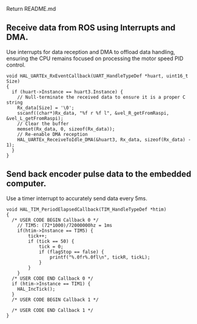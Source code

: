 Return README.md

## Receive data from ROS using Interrupts and DMA.
Use interrupts for data reception and DMA to offload data handling, ensuring the CPU remains focused on processing the motor speed PID control.
```
void HAL_UARTEx_RxEventCallback(UART_HandleTypeDef *huart, uint16_t Size)
{
  if (huart->Instance == huart3.Instance) {
    // Null-terminate the received data to ensure it is a proper C string
    Rx_data[Size] = '\0';
    sscanf((char*)Rx_data, "%f r %f l", &vel_R_getFromRaspi, &vel_L_getFromRaspi);
    // Clear the buffer
    memset(Rx_data, 0, sizeof(Rx_data));
    // Re-enable DMA reception
    HAL_UARTEx_ReceiveToIdle_DMA(&huart3, Rx_data, sizeof(Rx_data) - 1);
  }
}
```
## Send back encoder pulse data to the embedded computer.
Use a timer interrupt to accurately send data every 5ms.
```
void HAL_TIM_PeriodElapsedCallback(TIM_HandleTypeDef *htim)
{
  /* USER CODE BEGIN Callback 0 */
	// TIM5: (72*1000)/72000000hz = 1ms
	if(htim->Instance == TIM5) {
		tick++;
		if (tick == 50) {
			tick = 0;
			if (flagStop == false) {
				printf("%.0fr%.0fl\n", tickR, tickL);
			}
		}
	}
  /* USER CODE END Callback 0 */
  if (htim->Instance == TIM1) {
    HAL_IncTick();
  }
  /* USER CODE BEGIN Callback 1 */

  /* USER CODE END Callback 1 */
}
```

